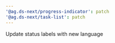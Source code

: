 ```yaml
---
'@ag.ds-next/progress-indicator': patch
'@ag.ds-next/task-list': patch
---
```


Update status labels with new language

